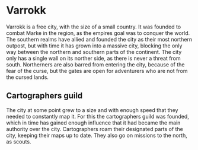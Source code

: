 # Varrokk

Varrokk is a free city, with the size of a small country. It was founded to combat Marke in the region, as the empires goal was to conquer the world. The southern realms have allied and founded the city as their most northern outpost, but with time it has grown into a massive city, blocking the only way between the northern and southern parts of the continent. The city only has a single wall on its norther side, as there is never a threat from south. Northerners are also barred from entering the city, because of the fear of the curse, but the gates are open for adventurers who are not from the cursed lands.

## Cartographers guild
 The city at some point grew to a size and with enough speed that they needed to constantly map it. For this the cartographers guild was founded, which in time has gained enough influence that it had became the main authority over the city. Cartographers roam their designated parts of the city, keeping their maps up to date. They also go on missions to the north, as scouts.

